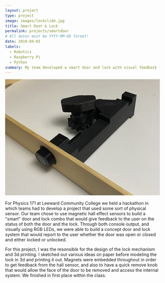 ```yaml
---
layout: project
type: project
image: images/lockslide.jpg
title: Smart Door & Lock
permalink: projects/smartdoor
# All dates must be YYYY-MM-DD format!
date: 2019-04-01
labels:
  - Robotics
  - Raspberry Pi
  - Python
summary: My team developed a smart door and lock with visual feedback for a hackathon.
---
```


<img class="ui image" src="../images/smartdoor.jpg">

For Physics 171 at Leeward Community College we held a hackathon in which teams had to develop a project that used some sort of physical sensor. Our team chose to use magnetic hall effect sensors to build a "smart" door and lock combo that would give feedback to the user on the status of both the door and the lock. Through both console output, and visually using RGB LEDs, we were able to build a concept door and lock system that would report to the user whether the door was open or closed and either locked or unlocked.

For this project, I was the resonsible for the design of the lock mechanism and 3d printing. I sketched out various ideas on paper before modeling the lock in 3d and printing it out. Magnets were embedded throughout in order to get feedback from the hall sensor, and also to have a quick remove knob that would allow the face of the door to be removed and access the internal system. We finished in first place within the class.



